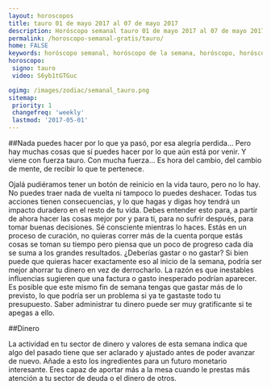 ```yaml
---
layout: horoscopos
title: tauro 01 de mayo 2017 al 07 de mayo 2017 
description: Horóscopo semanal tauro 01 de mayo 2017 al 07 de mayo 2017. Nada puedes hacer por lo que ya pasó, por esa alegría perdida… Pero hay muchas cosas que sí puedes hacer por lo que aún está por venir. Y viene con fuerza tauro. Con mucha fuerza… Es hora del cambio, del cambio de mente, de recibir lo que te pertenece.
permalink: /horoscopo-semanal-gratis/tauro/
home: FALSE
keywords: horóscopo semanal, horóscopo de la semana, horóscopo, horóscopo gratis,horóscopos, horóscopo esperanza gracia, horoscopos tauro la semana, horóscopos gratis, Tarot, Astrologia, Zodíaco, tauro, horoscopo gratis
horoscopo:
 signo: tauro
 video: S6yb1tGTGuc

ogimg: /images/zodiac/semanal_tauro.png
sitemap:
 priority: 1
 changefreq: 'weekly'
 lastmod: '2017-05-01'
---
```




##Nada puedes hacer por lo que ya pasó, por esa alegría perdida… Pero hay muchas cosas que sí puedes hacer por lo que aún está por venir. Y viene con fuerza tauro. Con mucha fuerza… Es hora del cambio, del cambio de mente, de recibir lo que te pertenece.

Ojalá pudiéramos tener un botón de reinicio en la vida tauro, pero no lo hay. No puedes traer nada de vuelta ni tampoco lo puedes deshacer. Todas tus acciones tienen consecuencias, y lo que hagas y digas hoy tendrá un impacto duradero en el resto de tu vida. Debes entender esto para, a partir de ahora hacer las cosas mejor por y para ti, para no sufrir después, para tomar buenas decisiones. Sé consciente mientras lo haces. Estás en un proceso de curación, no quieras correr más de la cuenta porque estás cosas se toman su tiempo pero piensa que un poco de progreso cada día se suma a los grandes resultados.
¿Deberías gastar o no gastar? Si bien puede que quieras hacer exactamente eso al inicio de la semana, podría ser mejor ahorrar tu dinero en vez de derrocharlo. La razón es que inestables influencias sugieren que una factura o gasto inesperado podrían aparecer. Es posible que este mismo fin de semana tengas que gastar más de lo previsto, lo que podría ser un problema si ya te gastaste todo tu presupuesto. Saber administrar tu dinero puede ser muy gratificante si te apegas a ello.

##Dinero

La actividad en tu sector de dinero y valores de esta semana indica que algo del pasado tiene que ser aclarado y ajustado antes de poder avanzar de nuevo. Añade a esto los ingredientes para un futuro monetario interesante. Eres capaz de aportar más a la mesa cuando le prestas más atención a tu sector de deuda o el dinero de otros.